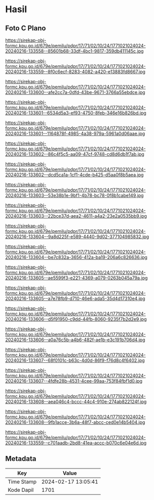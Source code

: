 # Hasil

## Foto C Plano

https://sirekap-obj-formc.kpu.go.id/679e/pemilu/pdpr/17/71/02/10/24/1771021024024-20240216-133558--85601b68-33df-4bc1-9817-359db411145c.jpg

https://sirekap-obj-formc.kpu.go.id/679e/pemilu/pdpr/17/71/02/10/24/1771021024024-20240216-133559--8f0c6ecf-8283-4082-a420-e13883fd8667.jpg

https://sirekap-obj-formc.kpu.go.id/679e/pemilu/pdpr/17/71/02/10/24/1771021024024-20240216-133600--afe2cc7a-0dfd-43be-9671-3766a55ebdce.jpg

https://sirekap-obj-formc.kpu.go.id/679e/pemilu/pdpr/17/71/02/10/24/1771021024024-20240216-133601--6534d5a3-ef93-4750-8feb-346e16b826bd.jpg

https://sirekap-obj-formc.kpu.go.id/679e/pemilu/pdpr/17/71/02/10/24/1771021024024-20240216-133601--1164878f-4985-4a38-979a-5961a0d06aae.jpg

https://sirekap-obj-formc.kpu.go.id/679e/pemilu/pdpr/17/71/02/10/24/1771021024024-20240216-133602--86c4f5c5-aa09-47cf-9748-cd8d6db1f7ab.jpg

https://sirekap-obj-formc.kpu.go.id/679e/pemilu/pdpr/17/71/02/10/24/1771021024024-20240216-133602--dcd5ca1a-1cf1-4cde-b425-d5aa0f8b5aea.jpg

https://sirekap-obj-formc.kpu.go.id/679e/pemilu/pdpr/17/71/02/10/24/1771021024024-20240216-133603--53e38b1e-9bf1-4b78-bc78-0f8b1cabe149.jpg

https://sirekap-obj-formc.kpu.go.id/679e/pemilu/pdpr/17/71/02/10/24/1771021024024-20240216-133603--22bce37d-aea2-4611-a4a2-23e2a0535bb9.jpg

https://sirekap-obj-formc.kpu.go.id/679e/pemilu/pdpr/17/71/02/10/24/1771021024024-20240216-133604--9a8d225f-e589-4440-9d02-377104985832.jpg

https://sirekap-obj-formc.kpu.go.id/679e/pemilu/pdpr/17/71/02/10/24/1771021024024-20240216-133604--be7c832a-3656-412a-ba19-206a6c826636.jpg

https://sirekap-obj-formc.kpu.go.id/679e/pemilu/pdpr/17/71/02/10/24/1771021024024-20240216-133605--ae5599f3-e221-4369-a079-0263b045a79a.jpg

https://sirekap-obj-formc.kpu.go.id/679e/pemilu/pdpr/17/71/02/10/24/1771021024024-20240216-133605--a7e78fb9-d710-46e6-ada5-35d4d17310e4.jpg

https://sirekap-obj-formc.kpu.go.id/679e/pemilu/pdpr/17/71/02/10/24/1771021024024-20240216-133606--d5f91950-c9dd-44fb-8060-9235f7b2d2e9.jpg

https://sirekap-obj-formc.kpu.go.id/679e/pemilu/pdpr/17/71/02/10/24/1771021024024-20240216-133606--a0a76c5b-a4b6-482f-ae1b-e3c191b706d4.jpg

https://sirekap-obj-formc.kpu.go.id/679e/pemilu/pdpr/17/71/02/10/24/1771021024024-20240216-133607--68f0101c-b63c-4d0d-86f9-f76d8c4f6402.jpg

https://sirekap-obj-formc.kpu.go.id/679e/pemilu/pdpr/17/71/02/10/24/1771021024024-20240216-133607--4fdfe28b-4531-4cee-99aa-753f84fbf1d0.jpg

https://sirekap-obj-formc.kpu.go.id/679e/pemilu/pdpr/17/71/02/10/24/1771021024024-20240216-133608--aea046c4-bccc-44c4-910e-274ab822124f.jpg

https://sirekap-obj-formc.kpu.go.id/679e/pemilu/pdpr/17/71/02/10/24/1771021024024-20240216-133608--9fb1acce-3b6a-48f7-abcc-ced0e14b5404.jpg

https://sirekap-obj-formc.kpu.go.id/679e/pemilu/pdpr/17/71/02/10/24/1771021024024-20240216-133559--c701aadb-2bd8-41ea-accc-b070c6e04e6d.jpg


## Metadata

| Key        | Value               |
| ---------- | ------------------- |
| Time Stamp | 2024-02-17 13:05:41 |
| Kode Dapil | 1701                |




